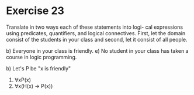# Exercise 23

Translate in two ways each of these statements into logi-
cal expressions using predicates, quantifiers, and logical
connectives. First, let the domain consist of the students
in your class and second, let it consist of all people.

b) Everyone in your class is friendly.
e) No student in your class has taken a course in logic
programming.

b) 
Let's P be "x is friendly"
1) ∀xP(x)
2) ∀x(H(x) -> P(x))
